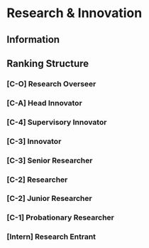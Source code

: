 # Research & Innovation

## Information

## Ranking Structure
### [C-O] Research Overseer

### [C-A] Head Innovator

### [C-4] Supervisory Innovator

### [C-3] Innovator

### [C-3] Senior Researcher

### [C-2] Researcher

### [C-2] Junior Researcher

### [C-1] Probationary Researcher

### [Intern] Research Entrant